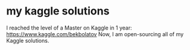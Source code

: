 # my kaggle solutions

I reached the level of a Master on Kaggle in 1 year: https://www.kaggle.com/bekbolatov
Now, I am open-sourcing all of my Kaggle solutions.
